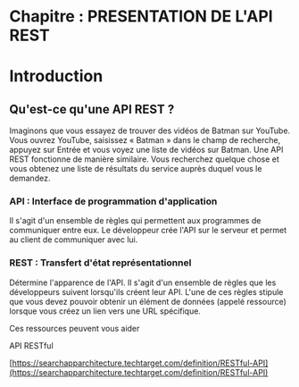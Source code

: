# Chapitre : PRESENTATION DE L'API REST


# Introduction

## Qu'est-ce qu'une API REST ?

Imaginons que vous essayez de trouver des vidéos de Batman sur YouTube. Vous ouvrez YouTube, saisissez « Batman » dans le champ de recherche, appuyez sur Entrée et vous voyez une liste de vidéos sur Batman. Une API REST fonctionne de manière similaire. Vous recherchez quelque chose et vous obtenez une liste de résultats du service auprès duquel vous le demandez.

### API : Interface de programmation d'application

Il s'agit d'un ensemble de règles qui permettent aux programmes de communiquer entre eux. Le développeur crée l'API sur le serveur et permet au client de communiquer avec lui.

### REST : Transfert d'état représentationnel

Détermine l'apparence de l'API. Il s'agit d'un ensemble de règles que les développeurs suivent lorsqu'ils créent leur API. L'une de ces règles stipule que vous devez pouvoir obtenir un élément de données (appelé ressource) lorsque vous créez un lien vers une URL spécifique.

Ces ressources peuvent vous aider

API RESTful

[https://searchapparchitecture.techtarget.com/definition/RESTful-API](https://searchapparchitecture.techtarget.com/definition/RESTful-API)
